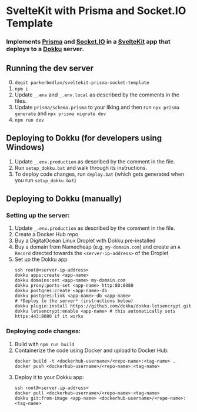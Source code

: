 # SvelteKit with Prisma and Socket<span>.<span/>IO Template
### Implements [Prisma](https://www.prisma.io/) and [Socket.IO](https://socket.io/) in a [SvelteKit](https://kit.svelte.dev/) app that  deploys to a [Dokku](https://dokku.com/) server.


## Running the dev server
0. `degit parkerbedlan/sveltekit-prisma-socket-template`
1. `npm i`
2. Update `_.env` and `_.env.local` as described by the comments in the files.
3. Update `prisma/schema.prisma` to your liking and then run `npx prisma generate` and `npx prisma migrate dev`
4. `npm run dev`

## Deploying to Dokku (for developers using Windows)
1. Update `_.env.production` as described by the comment in the file.
2. Run `setup_dokku.bat` and walk through its instructions.
3. To deploy code changes, run `deploy.bat` (which gets generated when you run `setup_dokku.bat`)

## Deploying to Dokku (manually)
### Setting up the server:
1. Update `_.env.production` as described by the comment in the file.
2. Create a Docker Hub repo
3. Buy a DigitalOcean Linux Droplet with Dokku pre-installed
4. Buy a domain from Namecheap (e.g. `my-domain.com`) and create an `A Record` directed towards the `<server-ip-address>` of the Droplet
5. Set up the Dokku app
	```
	ssh root@<server-ip-address>
	dokku apps:create <app-name>
	dokku domains:set <app-name> my-domain.com
	dokku proxy:ports-set <app-name> http:80:8080
	dokku postgres:create <app-name>-db
	dokku postgres:link <app-name>-db <app-name>
	# *Deploy to the server* (instructions below)
	dokku plugin:install https://github.com/dokku/dokku-letsencrypt.git
	dokku letsencrypt:enable <app-name> # this automatically sets https:443:8080 if it works
	```
### Deploying code changes:
1. Build with `npm run build`
2. Containerize the code using Docker and upload to Docker Hub:
	```
	docker build -t <dockerhub-username>/<repo-name>:<tag-name> .
	docker push <dockerhub-username>/<repo-name>:<tag-name>
	```
3. Deploy it to your Dokku app:
	```
	ssh root@<server-ip-address>
	docker pull <dockerhub-username>/<repo-name>:<tag-name>
	dokku git:from-image <app-name> <dockerhub-username>/<repo-name>:<tag-name>
	```
